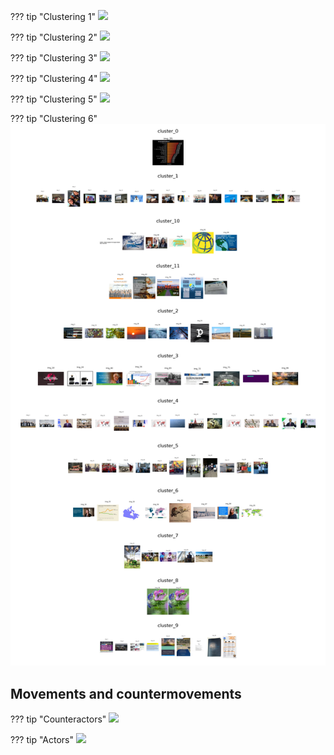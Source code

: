 ??? tip "Clustering 1"
    ![](../polarvis_collocations/C1_collocation.png)

??? tip "Clustering 2"
    ![](../polarvis_collocations/C2_collocation.png)

??? tip "Clustering 3"
    ![](../polarvis_collocations/C3_collocation.png)

??? tip "Clustering 4"
    ![](../polarvis_collocations/C4_collocation.png)

??? tip "Clustering 5"
    ![](../polarvis_collocations/C5_collocation.png)

??? tip "Clustering 6"
    ![](../polarvis_collocations/C6_collocation.png)


## Movements and countermovements

??? tip "Counteractors"
    ![](../polarvis_collocations/C1_co_collocation.png)

??? tip "Actors"
    ![](../polarvis_collocations/C1_sm_collocation.png)
